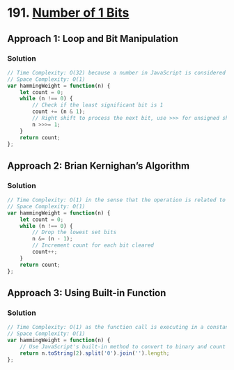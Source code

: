 # 191. [Number of 1 Bits](https://leetcode.com/problems/number-of-1-bits/)

## Approach 1: Loop and Bit Manipulation

### Solution
```javascript
// Time Complexity: O(32) because a number in JavaScript is considered 32 bits.
// Space Complexity: O(1)
var hammingWeight = function(n) {
    let count = 0;
    while (n !== 0) {
        // Check if the least significant bit is 1
        count += (n & 1);
        // Right shift to process the next bit, use >>> for unsigned shift
        n >>>= 1;
    }
    return count;
};
```

## Approach 2: Brian Kernighan’s Algorithm

### Solution
```javascript
// Time Complexity: O(1) in the sense that the operation is related to the number of 1s.
// Space Complexity: O(1)
var hammingWeight = function(n) {
    let count = 0;
    while (n !== 0) {
        // Drop the lowest set bits
        n &= (n - 1);
        // Increment count for each bit cleared
        count++;
    }
    return count;
};
```

## Approach 3: Using Built-in Function

### Solution
```javascript
// Time Complexity: O(1) as the function call is executing in a constant time.
// Space Complexity: O(1)
var hammingWeight = function(n) {
    // Use JavaScript's built-in method to convert to binary and count bits
    return n.toString(2).split('0').join('').length;
};
```

